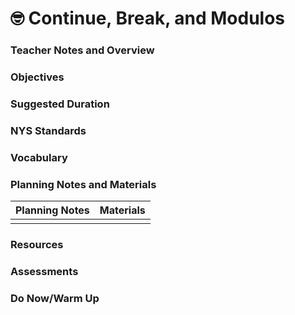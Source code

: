 # 🤓 Continue, Break, and Modulos

### Teacher Notes and Overview



### Objectives



### Suggested Duration



### NYS Standards



### Vocabulary



### Planning Notes and Materials

| Planning Notes | Materials |
| :------------: | :-------: |
|                |           |

### Resources



### Assessments



### Do Now/Warm Up
